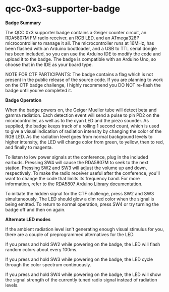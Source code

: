 # qcc-0x3-supporter-badge

<b>Badge Summary</b>

The QCC 0x3 supporter badge contains a Geiger counter circuit, an RDA5807M FM radio receiver, an RGB LED, and an ATmega328P microcontroller to manage it all.  The microcontroller runs at 16MHz, has been flashed with an Arduino bootloader, and a USB to TTL serial dongle has been included, so you can use the Arduino IDE to modify the code and upload it to the badge.  The badge is compatible with an Arduino Uno, so choose that in the IDE as your board type.

NOTE FOR CTF PARTICIPANTS: The badge contains a flag which is not present in the public release of the source code.  If you are planning to work on the CTF badge challenge, I highly recommend you DO NOT re-flash the badge until you've completed it.

<b>Badge Operation</b>

When the badge powers on, the Geiger Mueller tube will detect beta and gamma radiation.  Each detection event will send a pulse to pin PD2 on the microcontroller, as well as to the cyan LED and the piezo sounder.  As supplied, the badge keeps track of a rolling 1 second count, which is used to give a visual indication of radiation intensity by changing the color of the RGB LED.  As the radiation level goes from normal background levels to higher intensity, the LED will change color from green, to yellow, then to red, and finally to magenta.

To listen to low power signals at the conference, plug in the included earbuds.  Pressing SW4 will cause the RDA5807M to seek to the next station.  Pressing SW2 and SW3 will adjust the volume up and down, respectively.  To make the radio receiver useful after the conference, you'll want to change the code that limits its frequency band.  For more information, refer to the <a href=https://pu2clr.github.io/RDA5807/extras/apidoc/html/index.html>RDA5807 Arduino Library documentation</a>.

To initiate the hidden signal for the CTF challenge, press SW2 and SW3 simultaneously.  The LED should glow a dim red color when the signal is being emitted.  To return to normal operation, press SW4 or try turning the badge off and then on again.

<b>Alternate LED modes</b>

If the ambient radiation level isn't generating enough visual stimulus for you, there are a couple of preprogrammed alternatives for the LED.

If you press and hold SW2 while powering on the badge, the LED will flash random colors about every 100ms.

If you press and hold SW3 while powering on the badge, the LED cycle through the color spectrum continuously.

If you press and hold SW4 while powering on the badge, the LED will show the signal strength of the currently tuned radio signal instead of radiation levels.
